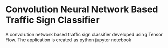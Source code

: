 # Convolution Neural Network Based Traffic Sign Classifier
A convolution network based traffic sign classifier developed using Tensor Flow. The application is created as python jupyter notebook
